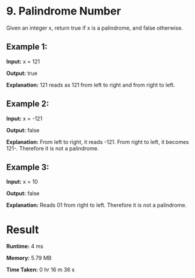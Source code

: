 # 9. Palindrome Number
Given an integer x, return true if x is a palindrome, and false otherwise.


## Example 1:
**Input:** x = 121

**Output:** true

**Explanation:** 121 reads as 121 from left to right and from right to left.

## Example 2:
**Input:** x = -121

**Output:** false

**Explanation:** From left to right, it reads -121. From right to left, it becomes 121-. Therefore it is not a palindrome.

## Example 3:
**Input:** x = 10

**Output:** false

**Explanation:** Reads 01 from right to left. Therefore it is not a palindrome.

# Result
**Runtime:** 4 ms

**Memory:** 5.79 MB

**Time Taken:** 0 hr 16 m 36 s

